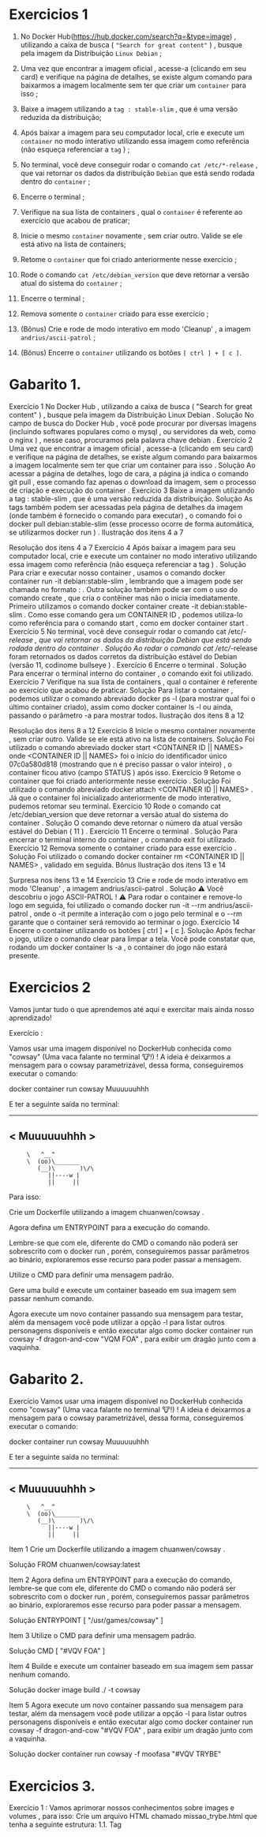 # Exercicios 1

1. No Docker Hub(https://hub.docker.com/search?q=&type=image) , utilizando a caixa de busca ( `"Search for great content"` ) , busque pela imagem da Distribuição `Linux Debian` ;

2. Uma vez que encontrar a imagem oficial , acesse-a (clicando em seu card) e verifique na página de detalhes, se existe algum comando para baixarmos a imagem localmente sem ter que criar um `container` para isso ;

3. Baixe a imagem utilizando a `tag : stable-slim` , que é uma versão reduzida da distribuição;

4. Após baixar a imagem para seu computador local, crie e execute um `container` no modo interativo utilizando essa imagem como referência (não esqueça referenciar a `tag` ) ;

5. No terminal, você deve conseguir rodar o comando `cat /etc/*-release` , que vai retornar os dados da distribuição `Debian` que está sendo rodada dentro do `container` ;

6. Encerre o terminal ;

7. Verifique na sua lista de containers , qual o `container` é referente ao exercício que acabou de praticar;

8. Inicie o mesmo `container` novamente , sem criar outro. Valide se ele está ativo na lista de containers;

9. Retome o `container` que foi criado anteriormente nesse exercício ;

10. Rode o comando `cat /etc/debian_version` que deve retornar a versão atual do sistema do `container` ;

11. Encerre o terminal ;

12. Remova somente o `container` criado para esse exercício ;

13. (Bônus) Crie e rode de modo interativo em modo 'Cleanup' , a imagem `andrius/ascii-patrol` ;

14. (Bônus) Encerre o `container` utilizando os botões `[ ctrl ] + [ c ]`.



# Gabarito 1.

Exercício 1
No Docker Hub , utilizando a caixa de busca ( "Search for great content" ) , busque pela imagem da Distribuição Linux Debian .
Solução
No campo de busca do Docker Hub , você pode procurar por diversas imagens (incluindo softwares populares como o mysql , ou servidores da web, como o nginx ) , nesse caso, procuramos pela palavra chave debian .
Exercício 2
Uma vez que encontrar a imagem oficial , acesse-a (clicando em seu card) e verifique na página de detalhes, se existe algum comando para baixarmos a imagem localmente sem ter que criar um container para isso .
Solução
Ao acessar a página de detalhes, logo de cara, a página já indica o comando git pull <imagem> , esse comando faz apenas o download da imagem, sem o processo de criação e execução do container .
Exercício 3
Baixe a imagem utilizando a tag : stable-slim , que é uma versão reduzida da distribuição.
Solução
As tags também podem ser acessadas pela página de detalhes da imagem (onde também é fornecido o comando para executar) , o comando foi o docker pull debian:stable-slim (esse processo ocorre de forma automática, se utilizarmos docker run ) .
Ilustração dos itens 4 a 7

Resolução dos itens 4 a 7
Exercício 4
Após baixar a imagem para seu computador local, crie e execute um container no modo interativo utilizando essa imagem como referência (não esqueça referenciar a tag ) .
Solução
Para criar e executar nosso container , usamos o comando docker container run -it debian:stable-slim , lembrando que a imagem pode ser chamada no formato <imagem>:<tag> .
Outra solução também pode ser com o uso do comando create , que cria o contêiner mas não o inicia imediatamente.
Primeiro utilizamos o comando docker container create -it debian:stable-slim . Como esse comando gera um CONTAINER ID , podemos utiliza-lo como referência para o comando start , como em docker container start <CONTAINER ID> .
Exercício 5
No terminal, você deve conseguir rodar o comando cat /etc/*-release , que vai retornar os dados da distribuição Debian que está sendo rodada dentro do container .
Solução
Ao rodar o comando cat /etc/*-release foram retornados os dados corretos da distribuição estável do Debian (versão 11, codinome bullseye ) .
Exercício 6
Encerre o terminal .
Solução
Para encerrar o terminal interno do container , o comando exit foi utilizado.
Exercício 7
Verifique na sua lista de containers , qual o container é referente ao exercício que acabou de praticar.
Solução
Para listar o container , podemos utilizar o comando abreviado docker ps -l (para mostrar qual foi o último container criado), assim como docker container ls -l ou ainda, passando o parâmetro -a para mostrar todos.
Ilustração dos itens 8 a 12

Resolução dos itens 8 a 12
Exercício 8
Inicie o mesmo container novamente , sem criar outro. Valide se ele está ativo na lista de containers.
Solução
Foi utilizado o comando abreviado docker start <CONTAINER ID || NAMES> onde <CONTAINER ID || NAMES> foi o início do identificador único 07c0a580d818 (mostrando que n é preciso passar o valor inteiro) , o container ficou ativo (campo STATUS ) após isso.
Exercício 9
Retome o container que foi criado anteriormente nesse exercício .
Solução
Foi utilizado o comando abreviado docker attach <CONTAINER ID || NAMES> . Já que o container foi inicializado anteriormente de modo interativo, pudemos retomar seu terminal.
Exercício 10
Rode o comando cat /etc/debian_version que deve retornar a versão atual do sistema do container .
Solução
O comando deve retornar o número da atual versão estável do Debian ( 11 ) .
Exercício 11
Encerre o terminal .
Solução
Para encerrar o terminal interno do container , o comando exit foi utilizado.
Exercício 12
Remova somente o container criado para esse exercício .
Solução
Foi utilizado o comando docker container rm <CONTAINER ID || NAMES> , validado em seguida.
Bônus
Ilustração dos itens 13 e 14

Surpresa nos itens 13 e 14
Exercício 13
Crie e rode de modo interativo em modo 'Cleanup' , a imagem andrius/ascii-patrol .
Solução
⚠️ Você descobriu o jogo ASCII-PATROL ! ⚠️ Para rodar o container e remove-lo logo em seguida, foi utilizado o comando docker run -it --rm andrius/ascii-patrol , onde o -it permite a interação com o jogo pelo terminal e o --rm garante que o container será removido ao terminar o jogo.
Exercício 14
Encerre o container utilizando os botões [ ctrl ] + [ c ].
Solução
Após fechar o jogo, utilize o comando clear para limpar a tela. Você pode constatar que, rodando um docker container ls -a , o container do jogo não estará presente.

# Exercicios 2

Vamos juntar tudo o que aprendemos até aqui e exercitar mais ainda nosso aprendizado!

Exercício :

Vamos usar uma imagem disponível no DockerHub conhecida como "cowsay" (Uma vaca falante no terminal 🐮!) !
A ideia é deixarmos a mensagem para o cowsay parametrizável, dessa forma, conseguiremos executar o comando:

docker container run cowsay Muuuuuuhhh

E ter a seguinte saída no terminal:

____________
< Muuuuuuhhh >
------------
         \   ^__^
         \  (oo)\_______
            (__)\       )\/\
               ||----w |
               ||     ||

Para isso:

Crie um Dockerfile utilizando a imagem chuanwen/cowsay .

Agora defina um ENTRYPOINT para a execução do comando.

Lembre-se que com ele, diferente do CMD o comando não poderá ser sobrescrito com o docker run , porém, conseguiremos passar parâmetros ao binário, exploraremos esse recurso para poder passar a mensagem.

Utilize o CMD para definir uma mensagem padrão.

Gere uma build e execute um container baseado em sua imagem sem passar nenhum comando.

Agora execute um novo container passando sua mensagem para testar, além da mensagem você pode utilizar a opção -l para listar outros personagens disponíveis e então executar algo como docker container run cowsay -f dragon-and-cow "VQM FOA" , para exibir um dragão junto com a vaquinha.

# Gabarito 2.

Exercício
Vamos usar uma imagem disponível no DockerHub conhecida como "cowsay" (Uma vaca falante no terminal 🐮!) !
A ideia é deixarmos a mensagem para o cowsay parametrizável, dessa forma, conseguiremos executar o comando:

docker container run cowsay Muuuuuuhhh

E ter a seguinte saída no terminal:

____________
< Muuuuuuhhh >
------------
         \   ^__^
         \  (oo)\_______
            (__)\       )\/\
               ||----w |
               ||     ||


Item 1
Crie um Dockerfile utilizando a imagem chuanwen/cowsay .

Solução
   FROM chuanwen/cowsay:latest

Item 2
Agora defina um ENTRYPOINT para a execução do comando, lembre-se que com ele, diferente do CMD o comando não poderá ser sobrescrito com o docker run , porém, conseguiremos passar parâmetros ao binário, exploraremos esse recurso para poder passar a mensagem.

Solução
ENTRYPOINT [ "/usr/games/cowsay" ]

Item 3
Utilize o CMD para definir uma mensagem padrão.

Solução
CMD [ "#VQV FOA" ]

Item 4
Builde e execute um container baseado em sua imagem sem passar nenhum comando.

Solução
docker image build ./ -t cowsay

Item 5
Agora execute um novo container passando sua mensagem para testar, além da mensagem você pode utilizar a opção -l para listar outros personagens disponíveis e então executar algo como docker container run cowsay -f dragon-and-cow "#VQV FOA" , para exibir um dragão junto com a vaquinha.

Solução
docker container run cowsay -f moofasa "#VQV TRYBE"


# Exercicios 3.
Exercício 1 :
Vamos aprimorar nossos conhecimentos sobre images e volumes , para isso:
Crie um arquivo HTML chamado missao_trybe.html que tenha a seguinte estrutura: 1.1. Tag <title> com o seguinte texto "Trybe"; 1.2. Tag <H1> com o seguinte texto "Missão da Trybe"; 1.3. Tag <p> com o seguinte texto "Gerar oportunidade para pessoas"; 1.4. Salve o arquivo em qualquer lugar da sua máquina com a extensão html
Crie um container para manter um servidor httpd:2.4 Apache e vincule sua porta interna com a porta 4545 da sua máquina local.
Após criar o container acesse a página HTML que está rodando no servidor em seu browser.
Acesse o arquivo missao_trybe.html e acrescente a tag <p> com o seguinte texto "Nosso negócio é GENTE! #VQV";
Obtenha o id do container httpd:2.4 ;
Obtenha o Mounts através da propriedade Source que deve mostrar o volume desse container no Docker Host ;
Agora pare o container httpd:2.4 ;
Exclua o seu container;
Verifique se a pasta onde você salvo o arquivo html permanece no mesmo lugar;
Obtenha o IMAGE ID do servidor;
Depois de obter o IMAGE ID , exclua a imagem.
Exercício 2 :
Crie o arquivo Compose para subir um ghost blog , essa plataforma é similar com o Wordpress e é utilizada para criar sites de conteúdo. Você pode ler no site oficial como criar conteúdos nele e utilizá-lo. Para esse exercício, utilizaremos apenas sua página de exemplo:
Utilize a versão "3" no arquivo;
Crie um service para subir a plataforma, utilize a imagem ghost:1-alpine ;
Publique a porta 2368 , fazendo bind também para a 2368 ;
Suba a aplicação utilizando o docker-compose e então acesse a porta publicada para validar se deu tudo certo.
Exercício 3 :
Por padrão o ghost utiliza um sqlite interno para salvar as informações, porém, vamos alterar esse comportamento para exercitar nossos conhecimentos:
Crie um novo serviço para o nosso banco de dados, podemos utilizar um mysql, utilize a imagem mysql:5.7 ;
Precisamos definir uma senha root para o nosso bd , para isso utilize a variável MYSQL_ROOT_PASSWORD , lembre-se que é possível utilizar a sintaxe ${} para passar uma env do host , para a env do container ;
Agora precisamos configurar nosso service com o ghost para utilizar o MySQL, para isso defina a variável database__client para mysql ;
Defina o nome ghost para o nome do database utilizando a variável database__connection__database ;
E então, indique a conexão para o nosso MySQL na env database__connection__host ;
Para definir a pessoa usuária ( root ) e senha (a mesma que definimos no nosso MySQL), utilize respectivamente as envs database__connection__user e database__connection__password .
Utilize a opção depends_on para criar relações de dependências entre os serviços.
Suba o ambiente com o novo arquivo usando o docker-compose e então acesse a porta.
Exercício 4 :
Agora vamos praticar os conceitos de volumes e networks .
Configure o nosso serviço mysql para utilizar um volume, conforme vimos no conteúdo, utilize o caminho target /var/lib/mysql .
Ao invés de utilizar a rede padrão criada pelo Compose , defina uma rede chamada my-network para a comunicação dos dois serviços.
Suba o ambiente com o novo arquivo usando o docker-compose e então acesse-o.
Exercício 5 :
Agora vamos criar um novo arquivo Compose, para rodarmos uma aplicação React , conforme vimos alguns exemplos do conteúdo:
Inicie uma novo projeto ReactJS utilizando o create-react-app ;
Crie o Dockerfile , conforme vimos na aula passada;
Crie um novo arquivo Compose utilizando a versão 3 ;
Defina um serviço no arquivo para nosso app , para isso utilize a opção build para apontar para o Dockerfile ;
Publique a porta exposta no Dockerfile fazendo bind para a porta 8080 do localhost ;
Exercício 6 :
Para simularmos o processo de desenvolvimento, faça a alteração em alguma parte do código do app react , e então execute o comando para subir o serviço novamente, "rebuildando" a imagem para aplicar as alterações.
Bônus
Exercício 7 :
Crie um arquivo Compose para subir o Wordpress com MySQL :
Utilize a imagem wordpress:latest e mysql:5.7 ;
Faça bind da porta 80 do container do wordpress para 8080 do host ;
Defina as seguintes variáveis para o wordpress :
WORDPRESS_DB_HOST: db:3306
WORDPRESS_DB_USER: wordpress
WORDPRESS_DB_PASSWORD: wordpress
WORDPRESS_DB_NAME: wordpress
Defina as seguintes variáveis para o mysql :
MYSQL_ROOT_PASSWORD: somewordpress
MYSQL_DATABASE: wordpress
MYSQL_USER: wordpress
MYSQL_PASSWORD: wordpress
Defina o volume db_data para o mysql;
Utilize o parâmetro depends_on para criar dependência entre os serviços;
Adicione a política de restart com o valor always aos serviços;
Suba os serviços utilizando docker-compose e abra no terminal para validar o funcionamento.

# Gabarito 3.






